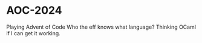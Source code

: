 # AOC-2024
Playing Advent of Code
Who the eff knows what language? Thinking OCaml if I can get it working.
